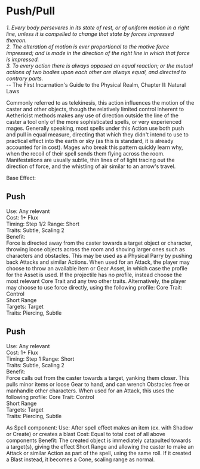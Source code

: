 # Push/Pull

*1. Every body perseveres in its state of rest, or of uniform motion in a right line, unless it is compelled to change that state by forces impressed thereon.*  
*2. The alteration of motion is ever proportional to the motive force impressed; and is made in the direction of the right line in which that force is impressed.*  
*3. To every action there is always opposed an equal reaction; or the mutual actions of two bodies upon each other are always equal, and directed to contrary parts.*  
-- The First Incarnation's Guide to the Physical Realm, Chapter II: Natural Laws

Commonly referred to as telekinesis, this action influences the motion of the caster and other objects, though the relatively limited control inherent to Aethericist methods makes any use of direction outside the line of the caster a tool only of the more sophisticated spells, or very experienced mages. Generally speaking, most spells under this Action use both push and pull in equal measure, directing that which they didn't intend to use to practical effect into the earth or sky (as this is standard, it is already accounted for in cost). Mages who break this pattern quickly learn why, when the recoil of their spell sends them flying across the room. Manifestations are usually subtle, thin lines of of light tracing out the direction of force, and the whistling of air similar to an arrow's travel.

Base Effect:

## Push
Use: Any relevant  
Cost: 1+ Flux  
Timing: Step 1/2
Range: Short  
Traits: Subtle, Scaling 2  
Benefit:  
Force is directed away from the caster towards a target object or character, throwing loose objects across the room and shoving larger ones such as characters and obstacles. This may be used as a Physical Parry by pushing back Attacks and similar Actions. When used for an Attack, the player may choose to throw an available item or Gear Asset, in which case the profile for the Asset is used. If the projectile has no profile, instead choose the most relevant Core Trait and any two other traits. Alternatively, the player may choose to use force directly, using the following profile:
Core Trait: Control  
Short Range  
Targets: Target  
Traits: Piercing, Subtle  

## Push
Use: Any relevant  
Cost: 1+ Flux  
Timing: Step 1
Range: Short  
Traits: Subtle, Scaling 2  
Benefit:  
Force calls out from the caster towards a target, yanking them closer. This pulls minor items or loose Gear to hand, and can wrench Obstacles free or manhandle other characters. When used for an Attack, this uses the following profile:
Core Trait: Control  
Short Range  
Targets: Target  
Traits: Piercing, Subtle  

As Spell component:
Use: After spell effect makes an item (ex. with Shadow or Create) or creates a blast
Cost: Equal to total cost of all above components
Benefit: The created object is immediately catapulted towards a target(s), giving the effect Short Range and allowing the caster to make an Attack or similar Action as part of the spell, using the same roll. If it created a Blast instead, it becomes a Cone, scaling range as normal.